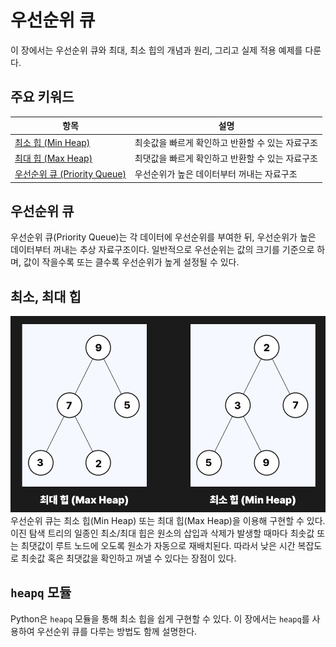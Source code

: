 # 우선순위 큐

이 장에서는 우선순위 큐와 최대, 최소 힙의 개념과 원리, 그리고 실제 적용 예제를 다룬다.

## 주요 키워드

| 항목                                                   | 설명                                             |
| ------------------------------------------------------ | ------------------------------------------------ |
| [최소 힙 (Min Heap)](page1_minheap.md)                 | 최솟값을 빠르게 확인하고 반환할 수 있는 자료구조 |
| [최대 힙 (Max Heap)](page2_maxheap.md)                 | 최댓값을 빠르게 확인하고 반환할 수 있는 자료구조 |
| [우선순위 큐 (Priority Queue)](page3_priorityqueue.md) | 우선순위가 높은 데이터부터 꺼내는 자료구조       |

## 우선순위 큐

우선순위 큐(Priority Queue)는 각 데이터에 우선순위를 부여한 뒤, 우선순위가 높은 데이터부터 꺼내는 추상 자료구조이다. 일반적으로 우선순위는 값의 크기를 기준으로 하며, 값이 작을수록 또는 클수록 우선순위가 높게 설정될 수 있다.

## 최소, 최대 힙

![우선순위큐1](/assets/ch8_priority_queue/intro-1.png)
우선순위 큐는 최소 힙(Min Heap) 또는 최대 힙(Max Heap)을 이용해 구현할 수 있다. 이진 탐색 트리의 일종인 최소/최대 힙은 원소의 삽입과 삭제가 발생할 때마다 최솟값 또는 최댓값이 루트 노드에 오도록 원소가 자동으로 재배치된다. 따라서 낮은 시간 복잡도로 최솟값 혹은 최댓값을 확인하고 꺼낼 수 있다는 장점이 있다.

## `heapq` 모듈

Python은 `heapq` 모듈을 통해 최소 힙을 쉽게 구현할 수 있다. 이 장에서는 `heapq`를 사용하여 우선순위 큐를 다루는 방법도 함께 설명한다.
